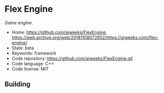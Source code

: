 # Flex Engine

_Game engine._

- Home: https://github.com/ajweeks/FlexEngine, https://web.archive.org/web/20181108072652/https://ajweeks.com/flex-engine/
- State: beta
- Keywords: framework
- Code repository: https://github.com/ajweeks/FlexEngine.git
- Code language: C++
- Code license: MIT

## Building

